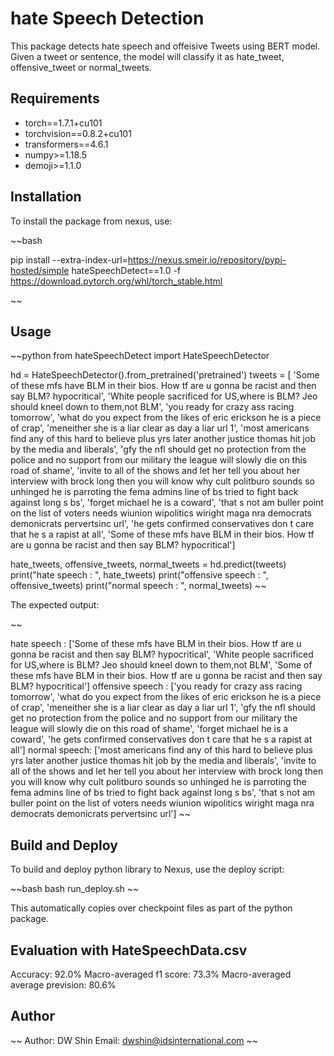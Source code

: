 # hate Speech Detection

This package detects hate speech and offeisive Tweets using BERT model. Given a tweet or sentence, the model will classify it as hate_tweet, offensive_tweet or normal_tweets.

## Requirements

* torch==1.7.1+cu101
* torchvision==0.8.2+cu101
* transformers==4.6.1
* numpy>=1.18.5
* demoji>=1.1.0

## Installation

To install the package from nexus, use:

~~bash

pip install --extra-index-url=https://nexus.smeir.io/repository/pypi-hosted/simple hateSpeechDetect==1.0 -f https://download.pytorch.org/whl/torch_stable.html

~~

## Usage 

~~python
from hateSpeechDetect import HateSpeechDetector

hd = HateSpeechDetector().from_pretrained('pretrained')
tweets = [ 'Some of these mfs have BLM in their bios. How tf are u gonna be racist and then say BLM? hypocritical',
    'White people sacrificed for US,where is BLM? Jeo should kneel down to them,not BLM',
    'you ready for crazy ass racing tomorrow',
    'what do you expect from the likes of eric erickson he is a piece of crap',
    'meneither she is a liar clear as day a liar url 1',
    'most americans find any of this hard to believe plus yrs later another justice thomas hit job by the media and liberals',
    'gfy the nfl should get no protection from the police and no support from our military the league will slowly die on this road of shame',
    'invite to all of the shows and let her tell you about her interview with brock long then you will know why cult politburo sounds so unhinged
 he is parroting the fema admins line of bs tried to fight back against long s bs',
    'forget michael he is a coward',
    'that s not am buller point on the list of voters needs wiunion wipolitics wiright maga nra democrats demonicrats pervertsinc url',
    'he gets confirmed conservatives don t care that he s a rapist at all',
    'Some of these mfs have BLM in their bios. How tf are u gonna be racist and then say BLM? hypocritical']

hate_tweets, offensive_tweets, normal_tweets = hd.predict(tweets)
print("hate speech : ", hate_tweets)
print("offensive speech : ", offensive_tweets)
print("normal speech : ", normal_tweets)
~~

The expected output:

~~

hate speech :  ['Some of these mfs have BLM in their bios. How tf are u gonna be racist and then say BLM? hypocritical', 'White people sacrificed for US,where is BLM? Jeo should kneel down to them,not BLM', 'Some of these mfs have BLM in their bios. How tf are u gonna be racist and then say BLM? hypocritical']
offensive speech :  ['you ready for crazy ass racing tomorrow', 'what do you expect from the likes of eric erickson he is a piece of crap', 'meneither she is a liar clear as day a liar url 1', 'gfy the nfl should get no protection from the police and no support from our military the league will slowly die on this road of shame', 'forget michael he is a coward', 'he gets confirmed conservatives don t care that he s a rapist at all']
normal speech:  ['most americans find any of this hard to believe plus yrs later another justice thomas hit job by the media and liberals', 'invite to all of the shows and let her tell you about her interview with brock long then you will know why cult politburo sounds so unhinged he is parroting the fema admins line of bs tried to fight back against long s bs', 'that s not am buller point on the list of voters needs wiunion wipolitics wiright maga nra democrats demonicrats pervertsinc url']
~~
## Build and Deploy

To build and deploy python library to Nexus, use the deploy script:

~~bash
bash run_deploy.sh
~~

This automatically copies over checkpoint files as part of the python package. 

## Evaluation with HateSpeechData.csv

Accuracy: 92.0%
Macro-averaged f1 score: 73.3%
Macro-averaged average prevision: 80.6%

## Author

~~
Author: DW Shin
Email: dwshin@idsinternational.com
~~
